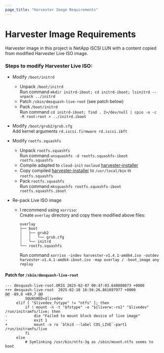 ```yaml
---
page_title: "Harvester Image Requirements"
---
```


# Harvester Image Requirements

Harvester image in this project is NetApp iSCSI LUN with a content copied from modified Harvester Live ISO image.

### Steps to modify Harvester Live ISO:

* Modify `/boot/initrd`
  * Unpack `/boot/initrd`  
    Run command `mkdir initrd-iboot; cd initrd-iboot; lsinitrd --unpack ../initrd`
  * Patch `/sbin/dmsquash-live-root` (see patch below)
  * Pack `/boot/initrd`  
    Run command `cd initrd-iboot; find . 2>/dev/null | cpio -o -c -R root:root > ../initrd.iboot`

* Modify `/boot/grub2/grub.cfg`  
  Add kernel arguments `rd.iscsi.firmware rd.iscsi.ibft`
  
* Modify `rootfs.squashfs`
  * Unpack `rootfs.squashfs`  
    Run command `unsquashfs -d rootfs.squashfs-iboot rootfs.squashfs`
  * Compile adapted to `cloud-init` `nocloud` [harvester-installer](https://github.com/igor-feoktistov/harvester-installer-v1.4.1)
  * Copy compiled [harvester-installer](https://github.com/igor-feoktistov/harvester-installer-v1.4.1) to `/usr/local/bin` in `rootfs.squashfs`
  * Pack `rootfs.squashfs`  
    Run command `mksquashfs rootfs.squashfs-iboot rootfs.squashfs.iboot`

* Re-pack Live ISO image
  * I recommend using `xorriso`:  
    Create `overlay` directory and copy there modified above files:
    ```
    overlay
    ├── boot
    │   ├── grub2
    │   │   └── grub.cfg
    │   └── initrd
    └── rootfs.squashfs
    ```
    Run command `xorriso -indev harvester-v1.4.1-amd64.iso -outdev harvester-v1.4.1-amd64-iboot.iso -map overlay / -boot_image any replay`

#### Patch for `/sbin/dmsquash-live-root`
```{r, echo=TRUE}
--- dmsquash-live-root.ORIG	2025-02-07 00:47:03.648808073 +0000
+++ dmsquash-live-root	2025-02-10 16:56:26.861697977 +0000
@@ -89,8 +89,7 @@
         SQUASHED=$livedev
     elif [ "$livedev_fstype" != "ntfs" ]; then
         if ! mount -n -t "$fstype" -o "${liverw:-ro}" "$livedev" /run/initramfs/live; then
-            die "Failed to mount block device of live image"
-            exit 1
+            mount -o ro `blkid --label COS_LIVE`-part1 /run/initramfs/live
         fi
     else
         # Symlinking /usr/bin/ntfs-3g as /sbin/mount.ntfs seems to boot

```
